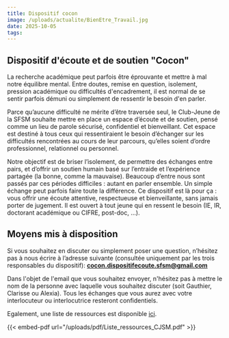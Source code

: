 ```yaml
---
title: Dispositif cocon
image: /uploads/actualite/BienEtre_Travail.jpg
date: 2025-10-05
tags: 
--- 
```


## Dispositif d'écoute et de soutien "Cocon"
La recherche académique peut parfois être éprouvante et mettre à mal notre équilibre mental. Entre doutes, remise en question, isolement, pression académique ou difficultés d'encadrement, il est normal de se sentir parfois démuni ou simplement de ressentir le besoin d'en parler.

Parce qu’aucune difficulté ne mérite d’être traversée seul, le Club-Jeune de la SFSM souhaite mettre en place un espace d’écoute et de soutien, pensé comme un lieu de parole sécurisé, confidentiel et bienveillant. Cet espace est destiné à tous ceux qui ressentiraient le besoin d’échanger sur les difficultés rencontrées au cours de leur parcours, qu’elles soient d’ordre professionnel, relationnel ou personnel.

Notre objectif est de briser l’isolement, de permettre des échanges entre pairs, et d’offrir un soutien humain basé sur l’entraide et l’expérience partagée (la bonne, comme la mauvaise). Beaucoup d’entre nous sont passés par ces périodes difficiles : autant en parler ensemble. Un simple échange peut parfois faire toute la différence. Ce dispositif est là pour ça : vous offrir une écoute attentive, respectueuse et bienveillante, sans jamais porter de jugement. Il est ouvert à tout jeune qui en ressent le besoin (IE, IR, doctorant académique ou CIFRE, post-doc, …).

## Moyens mis à disposition

Si vous souhaitez en discuter ou simplement poser une question, n’hésitez pas à nous écrire à l’adresse suivante (consultée uniquement par les trois responsables du dispositif): **cocon.dispositifecoute.sfsm@gmail.com**

Dans l'objet de l'email que vous souhaitez envoyer, n'hésitez pas à mettre le nom de la personne avec laquelle vous souhaitez discuter (soit Gauthier, Clarisse ou Alexia). Tous les échanges que vous aurez avec votre interlocuteur ou interlocutrice resteront confidentiels. 

Egalement, une liste de ressources est disponible [ici](/uploads/pdf/Liste_ressources_CJSM.pdf).

{{< embed-pdf url="/uploads/pdf/Liste_ressources_CJSM.pdf" >}}


